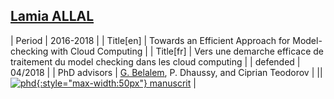 ## [<i class="fa-brands fa-linkedin" aria-hidden="true"></i> Lamia ALLAL](https://www.linkedin.com/in/lamia-allal-ep-benyelles-5b6180bb)

| Period | 2016-2018 |
| Title[en] | Towards an Efficient Approach for Model-checking with Cloud Computing |
| Title[fr] | Vers une demarche efficace de traitement du model checking dans les cloud computing |
| defended  | 04/2018 |
| PhD advisors |  <u>G. Belalem</u>, P. Dhaussy, and Ciprian Teodorov |
|| [![phd](http://www.obpcdl.org/images/thesis-logo.png){:style="max-width:50px"} manuscrit](https://www.ccdz.cerist.dz/admin/notice.php?id=00000000000001219430001028) |
